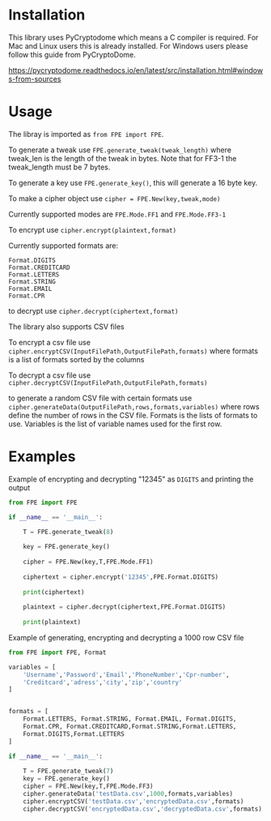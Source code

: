 # Installation

This library uses PyCryptodome which means a C compiler is required.
For Mac and Linux users this is already installed. For Windows users please
follow this guide from PyCryptoDome.

https://pycryptodome.readthedocs.io/en/latest/src/installation.html#windows-from-sources

# Usage

The libray is imported as `from FPE import FPE`.

To generate a tweak use `FPE.generate_tweak(tweak_length)` where tweak_len is the
length of the tweak in bytes. Note that for FF3-1 the tweak_length must be 7 bytes.

To generate a key use `FPE.generate_key()`, this will generate a 16 byte key.

To make a cipher object use `cipher = FPE.New(key,tweak,mode)`

Currently supported modes are `FPE.Mode.FF1` and `FPE.Mode.FF3-1`

To encrypt use `cipher.encrypt(plaintext,format)`

Currently supported formats are:

`Format.DIGITS`\
`Format.CREDITCARD`\
`Format.LETTERS`\
`Format.STRING`\
`Format.EMAIL`\
`Format.CPR`

to decrypt use `cipher.decrypt(ciphertext,format)`

The library also supports CSV files

To encrypt a csv file use `cipher.encryptCSV(InputFilePath,OutputFilePath,formats)`
where formats is a list of formats sorted by the columns

To decrypt a csv file use `cipher.decryptCSV(InputFilePath,OutputFilePath,formats)`

to generate a random CSV file with certain formats use 
`cipher.generateData(OutputFilePath,rows,formats,variables)` where rows
define the number of rows in the CSV file. Formats is the lists of formats
to use. Variables is the list of variable names used for the first row.

# Examples

Example of encrypting and decrypting "12345" as `DIGITS` and printing the output

```Python
from FPE import FPE

if __name__ == '__main__':

	T = FPE.generate_tweak(8)
	
	key = FPE.generate_key()
	
	cipher = FPE.New(key,T,FPE.Mode.FF1)
	
	ciphertext = cipher.encrypt('12345',FPE.Format.DIGITS)
	
	print(ciphertext)
	
	plaintext = cipher.decrypt(ciphertext,FPE.Format.DIGITS)
	
	print(plaintext)
```

Example of generating, encrypting and decrypting a 1000 row CSV file

```Python
from FPE import FPE, Format

variables = [
	'Username','Password','Email','PhoneNumber','Cpr-number',
	'Creditcard','adress','city','zip','country'
]


formats = [
	Format.LETTERS, Format.STRING, Format.EMAIL, Format.DIGITS,
	Format.CPR, Format.CREDITCARD,Format.STRING,Format.LETTERS,
	Format.DIGITS,Format.LETTERS
]

if __name__ == '__main__':
	
	T = FPE.generate_tweak(7)
	key = FPE.generate_key()
	cipher = FPE.New(key,T,FPE.Mode.FF3)
	cipher.generateData('testData.csv',1000,formats,variables)
	cipher.encryptCSV('testData.csv','encryptedData.csv',formats)
	cipher.decryptCSV('encryptedData.csv','decryptedData.csv',formats)

```
